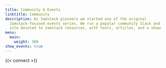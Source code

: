 ```yaml
---
title: Community & Events
linktitle: Community
description: As Jamstack pioneers we started one of the original
  Jamstack-focused events series. We run a popular community Slack and manage a
  site devoted to Jamstack resources, with tools, articles, and a showcase.
menu:
  main:
    weight: 300
show_events: true
---
```


{{< connect >}}